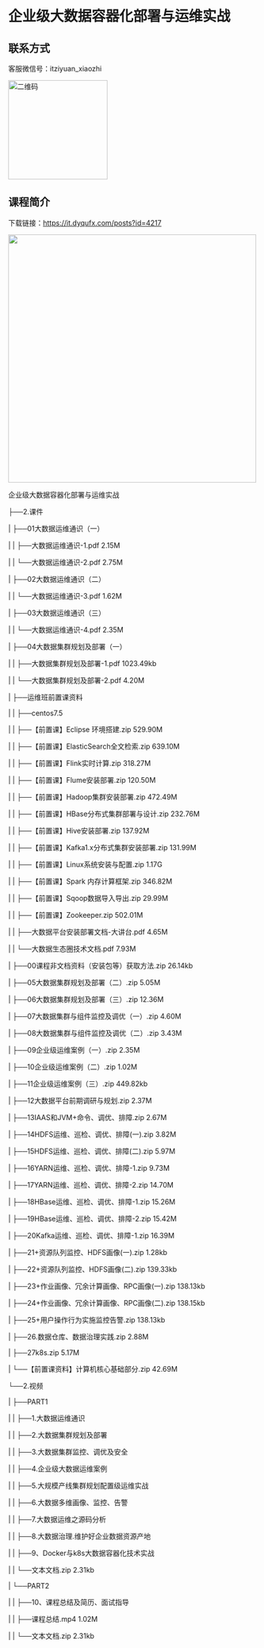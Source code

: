 # 企业级大数据容器化部署与运维实战

## 联系方式

客服微信号：itziyuan_xiaozhi

<img src="https://ziyuanyun.oss-cn-guangzhou.aliyuncs.com/common/20240614073449/666b82192834a.jpg" width="200" height="200" alt="二维码">

## 课程简介

下载链接：https://it.dyqufx.com/posts?id=4217

<img src="https://ziyuanyun.oss-cn-guangzhou.aliyuncs.com/yun/20240701073256/6681eb28a6e84.jpg" width="500" alt="">

  

 企业级大数据容器化部署与运维实战

 ├──2.课件

 | ├──01大数据运维通识（一）

 | | ├──大数据运维通识-1.pdf 2.15M

 | | └──大数据运维通识-2.pdf 2.75M

 | ├──02大数据运维通识（二）

 | | └──大数据运维通识-3.pdf 1.62M

 | ├──03大数据运维通识（三）

 | | └──大数据运维通识-4.pdf 2.35M

 | ├──04大数据集群规划及部署（一）

 | | ├──大数据集群规划及部署-1.pdf 1023.49kb

 | | └──大数据集群规划及部署-2.pdf 4.20M

 | ├──运维班前置课资料

 | | ├──centos7.5

 | | ├──【前置课】Eclipse 环境搭建.zip 529.90M

 | | ├──【前置课】ElasticSearch全文检索.zip 639.10M

 | | ├──【前置课】Flink实时计算.zip 318.27M

 | | ├──【前置课】Flume安装部署.zip 120.50M

 | | ├──【前置课】Hadoop集群安装部署.zip 472.49M

 | | ├──【前置课】HBase分布式集群部署与设计.zip 232.76M

 | | ├──【前置课】Hive安装部署.zip 137.92M

 | | ├──【前置课】Kafka1.x分布式集群安装部署.zip 131.99M

 | | ├──【前置课】Linux系统安装与配置.zip 1.17G

 | | ├──【前置课】Spark 内存计算框架.zip 346.82M

 | | ├──【前置课】Sqoop数据导入导出.zip 29.99M

 | | ├──【前置课】Zookeeper.zip 502.01M

 | | ├──大数据平台安装部署文档-大讲台.pdf 4.65M

 | | └──大数据生态圈技术文档.pdf 7.93M

 | ├──00课程非文档资料（安装包等）获取方法.zip 26.14kb

 | ├──05大数据集群规划及部署（二）.zip 5.05M

 | ├──06大数据集群规划及部署（三）.zip 12.36M

 | ├──07大数据集群与组件监控及调优（一）.zip 4.60M

 | ├──08大数据集群与组件监控及调优（二）.zip 3.43M

 | ├──09企业级运维案例（一）.zip 2.35M

 | ├──10企业级运维案例（二）.zip 1.02M

 | ├──11企业级运维案例（三）.zip 449.82kb

 | ├──12大数据平台前期调研与规划.zip 2.37M

 | ├──13IAAS和JVM+命令、调优、排障.zip 2.67M

 | ├──14HDFS运维、巡检、调优、排障(一).zip 3.82M

 | ├──15HDFS运维、巡检、调优、排障(二).zip 5.97M

 | ├──16YARN运维、巡检、调优、排障-1.zip 9.73M

 | ├──17YARN运维、巡检、调优、排障-2.zip 14.70M

 | ├──18HBase运维、巡检、调优、排障-1.zip 15.26M

 | ├──19HBase运维、巡检、调优、排障-2.zip 15.42M

 | ├──20Kafka运维、巡检、调优、排障-1.zip 16.39M

 | ├──21+资源队列监控、HDFS画像(一).zip 1.28kb

 | ├──22+资源队列监控、HDFS画像(二).zip 139.33kb

 | ├──23+作业画像、冗余计算画像、RPC画像(一).zip 138.13kb

 | ├──24+作业画像、冗余计算画像、RPC画像(二).zip 138.15kb

 | ├──25+用户操作行为实施监控告警.zip 138.13kb

 | ├──26.数据仓库、数据治理实践.zip 2.88M

 | ├──27k8s.zip 5.17M

 | └──【前置课资料】计算机核心基础部分.zip 42.69M

 └──2.视频

 | ├──PART1

 | | ├──1.大数据运维通识

 | | ├──2.大数据集群规划及部署

 | | ├──3.大数据集群监控、调优及安全

 | | ├──4.企业级大数据运维案例

 | | ├──5.大规模产线集群规划配置级运维实战

 | | ├──6.大数据多维画像、监控、告警

 | | ├──7.大数据运维之源码分析

 | | ├──8.大数据治理.维护好企业数据资源产地

 | | ├──9、Docker与k8s大数据容器化技术实战

 | | └──文本文档.zip 2.31kb

 | └──PART2

 | | ├──10、课程总结及简历、面试指导

 | | ├──课程总结.mp4 1.02M

 | | └──文本文档.zip 2.31kb

  